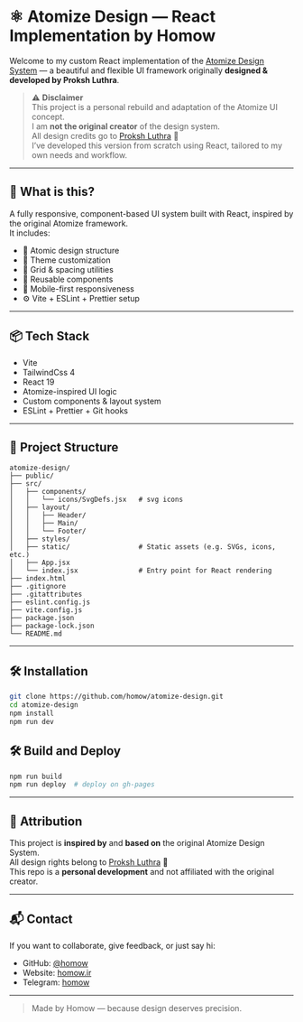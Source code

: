 # ⚛️ Atomize Design — React Implementation by Homow

Welcome to my custom React implementation of the [Atomize Design System](https://atomizecode.com/) — a beautiful and flexible UI framework originally **designed & developed by Proksh Luthra**.

> ⚠️ **Disclaimer**  
> This project is a personal rebuild and adaptation of the Atomize UI concept.  
> I am **not the original creator** of the design system.  
> All design credits go to [Proksh Luthra](https://atomizecode.com/) 🙏  
> I’ve developed this version from scratch using React, tailored to my own needs and workflow.
---

## 🚀 What is this?

A fully responsive, component-based UI system built with React, inspired by the original Atomize framework.  
It includes:

- 🧱 Atomic design structure  
- 🎨 Theme customization  
- 📐 Grid & spacing utilities  
- 🧩 Reusable components  
- 📱 Mobile-first responsiveness  
- ⚙️ Vite + ESLint + Prettier setup

---

## 📦 Tech Stack

- Vite  
- TailwindCss 4
- React 19  
- Atomize-inspired UI logic  
- Custom components & layout system  
- ESLint + Prettier + Git hooks

---

## 📁 Project Structure
```
atomize-design/
├── public/                        
├── src/
│   ├── components/
│   │   └── icons/SvgDefs.jsx   # svg icons
│   ├── layout/
│   │   ├── Header/
│   │   ├── Main/
│   │   └── Footer/
│   ├── styles/
│   ├── static/                 # Static assets (e.g. SVGs, icons, etc.)
│   ├── App.jsx
│   └── index.jsx               # Entry point for React rendering
├── index.html
├── .gitignore
├── .gitattributes
├── eslint.config.js
├── vite.config.js
├── package.json
├── package-lock.json
└── README.md
```

---

## 🛠️ Installation

```bash
git clone https://github.com/homow/atomize-design.git
cd atomize-design
npm install
npm run dev
```


## 🛠️ Build and Deploy

```bash
npm run build
npm run deploy  # deploy on gh-pages
```

---

## 🤝 Attribution

This project is **inspired by** and **based on** the original Atomize Design System.  
All design rights belong to [Proksh Luthra](https://atomizecode.com/) 💙  
This repo is a **personal development** and not affiliated with the original creator.

---

## 📬 Contact

If you want to collaborate, give feedback, or just say hi:

- GitHub: [@homow](https://github.com/homow)
- Website: [homow.ir](https://homow.ir)
- Telegram: [homow](https://t.me/homow_dev)

---

> Made by Homow — because design deserves precision.